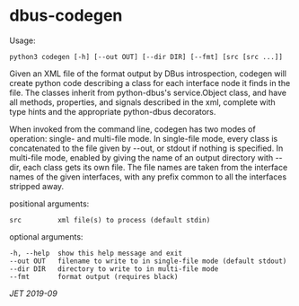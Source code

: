 dbus-codegen
============

Usage:

	python3 codegen [-h] [--out OUT] [--dir DIR] [--fmt] [src [src ...]]

Given an XML file of the format output by DBus introspection, codegen will
create python code describing a class for each interface node it finds in the
file. The classes inherit from python-dbus's service.Object class, and have all
methods, properties, and signals described in the xml, complete with type hints
and the appropriate python-dbus decorators.

When invoked from the command line, codegen has two modes of operation: single-
and multi-file mode. In single-file mode, every class is concatenated to the
file given by --out, or stdout if nothing is specified. In multi-file mode,
enabled by giving the name of an output directory with --dir, each class gets
its own file. The file names are taken from the interface names of the given
interfaces, with any prefix common to all the interfaces stripped away.

positional arguments:

    src         xml file(s) to process (default stdin)

optional arguments:

    -h, --help  show this help message and exit
    --out OUT   filename to write to in single-file mode (default stdout)
    --dir DIR   directory to write to in multi-file mode
    --fmt       format output (requires black)

*JET 2019-09*




